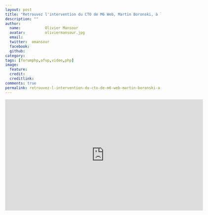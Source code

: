 ```yaml
---
layout: post
title: "Retrouvez l'intervention du CTO de M6 Web, Martin Boronski, à la table ronde du Forum PHP 2012"
description: ""
author:
  name:           Olivier Mansour
  avatar:         oliviermansour.jpg
  email:          
  twitter:  omansour      
  facebook:       
  github:    
category: 
tags: [forumphp,afup,video,php]
image:
  feature: 
  credit: 
  creditlink: 
comments: true  
permalink: retrouvez-l-intervention-du-cto-de-m6-web-martin-boronski-a-la-table-ronde-du-forum-php-2012
---
```


<iframe allowfullscreen="" frameborder="0" height="360" src="https://www.youtube.com/embed/4ex9UIfQ2Aw?wmode=transparent&fs=1&feature=oembed" width="640"></iframe>

